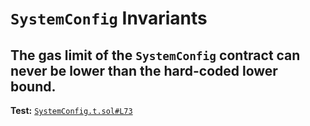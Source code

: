 # `SystemConfig` Invariants

## The gas limit of the `SystemConfig` contract can never be lower than the hard-coded lower bound.
**Test:** [`SystemConfig.t.sol#L73`](../test/invariants/SystemConfig.t.sol#L73)

